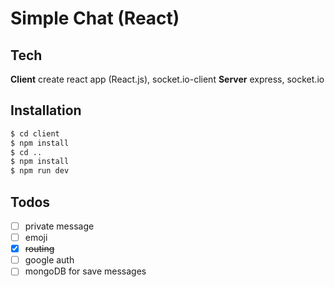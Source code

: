 # Simple Chat (React)

## Tech

**Client**
create react app (React.js), socket.io-client
**Server**
express, socket.io

## Installation

```sh
$ cd client
$ npm install
$ cd ..
$ npm install
$ npm run dev
```

## Todos

- [ ] private message
- [ ] emoji
- [x] <s>routing</s>
- [ ] google auth
- [ ] mongoDB for save messages
